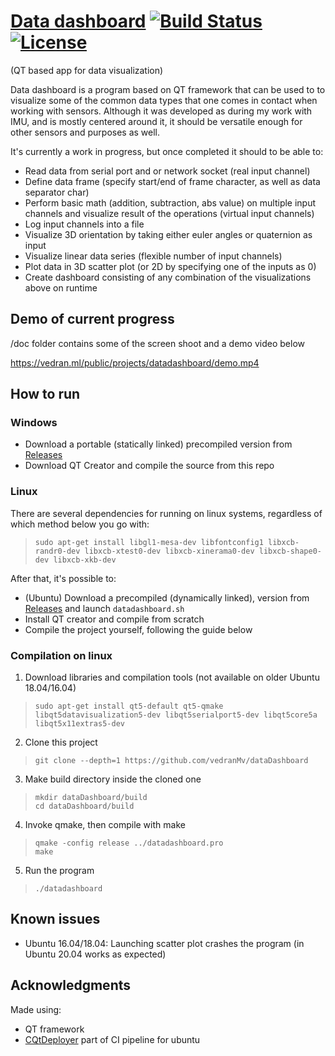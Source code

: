 [Data dashboard](https://github.com/vedranMv/dataDashboard) [![Build Status](https://ci1.vedran.ml/api/badges/vedranMv/dataDashboard/status.svg)](https://ci1.vedran.ml/vedranMv/dataDashboard) [![License](https://img.shields.io/badge/license-GPL%20v3.0-brightgreen.svg)](/License)
=======
 (QT based app for data visualization)

Data dashboard is a program based on QT framework that can be used to to visualize some of the common data types that one comes in contact when working with sensors. Although it was developed as during my work with IMU, and is mostly centered around it, it should be versatile enough for other sensors and purposes as well.

It's currently a work in progress, but once completed it should to be able to:
* Read data from serial port and or network socket (real input channel)
* Define data frame (specify start/end of frame character, as well as data separator char)
* Perform basic math (addition, subtraction, abs value) on multiple input channels and visualize result of the operations (virtual input channels)
* Log input channels into a file
* Visualize 3D orientation by taking either euler angles or quaternion as input
* Visualize linear data series (flexible number of input channels)
* Plot data in 3D scatter plot (or 2D by specifying one of the inputs as 0)
* Create dashboard consisting of any combination of the visualizations above on runtime

## Demo of current progress
/doc folder contains some of the screen shoot and a demo video below

https://vedran.ml/public/projects/datadashboard/demo.mp4

## How to run
### Windows

* Download a portable (statically linked) precompiled version from [Releases](https://github.com/vedranMv/dataDashboard/releases)
* Download QT Creator and compile the source from this repo

### Linux
There are several dependencies for running on linux systems, regardless of which method below you go with:
> ``sudo apt-get install libgl1-mesa-dev libfontconfig1 libxcb-randr0-dev libxcb-xtest0-dev libxcb-xinerama0-dev libxcb-shape0-dev libxcb-xkb-dev``

After that, it's possible to:
* (Ubuntu) Download a precompiled (dynamically linked), version from [Releases](https://github.com/vedranMv/) and launch ``datadashboard.sh``
* Install QT creator and compile from scratch
* Compile the project yourself, following the guide below

### Compilation on linux

1. Download libraries and compilation tools (not available on older Ubuntu 18.04/16.04)
> ``sudo apt-get install qt5-default qt5-qmake libqt5datavisualization5-dev libqt5serialport5-dev libqt5core5a libqt5x11extras5-dev``

2. Clone this project
> ``git clone --depth=1 https://github.com/vedranMv/dataDashboard``

3. Make build directory inside the cloned one
> ``mkdir dataDashboard/build`` <br/> 
 ``cd dataDashboard/build``

4. Invoke qmake, then compile with make
> ``qmake -config release ../datadashboard.pro``<br/>
``make``

5. Run the program
> ``./datadashboard``

## Known issues
* Ubuntu 16.04/18.04: Launching scatter plot crashes the program (in Ubuntu 20.04 works as expected)

## Acknowledgments
Made using:
* QT framework
* [CQtDeployer](https://github.com/QuasarApp/CQtDeployer) part of CI pipeline for ubuntu